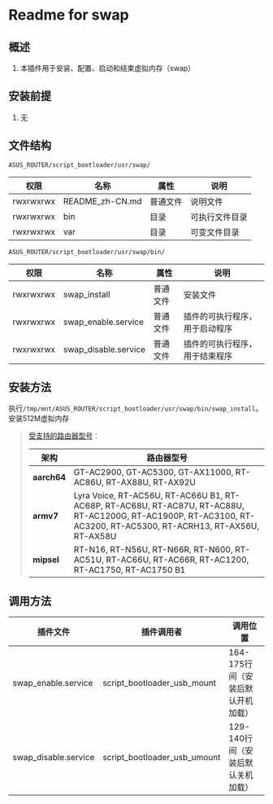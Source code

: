 # Readme for swap

## 概述

1. 本插件用于安装、配置、启动和结束虚拟内存（swap）

## 安装前提

1. 无

## 文件结构

`ASUS_ROUTER/script_bootloader/usr/swap/`

| 权限      | 名称            | 属性     | 说明           |
| --------- | --------------- | -------- | -------------- |
| rwxrwxrwx | README_zh-CN.md | 普通文件 | 说明文件       |
| rwxrwxrwx | bin             | 目录     | 可执行文件目录 |
| rwxrwxrwx | var             | 目录     | 可变文件目录   |

`ASUS_ROUTER/script_bootloader/usr/swap/bin/`

| 权限      | 名称                 | 属性     | 说明                           |
| --------- | -------------------- | -------- | ------------------------------ |
| rwxrwxrwx | swap_install         | 普通文件 | 安装文件                       |
| rwxrwxrwx | swap_enable.service  | 普通文件 | 插件的可执行程序，用于启动程序 |
| rwxrwxrwx | swap_disable.service | 普通文件 | 插件的可执行程序，用于结束程序 |

## 安装方法

执行`/tmp/mnt/ASUS_ROUTER/script_bootloader/usr/swap/bin/swap_install`。安装512M虚拟内存

   > [受支持的路由器型号](https://github.com/Entware/Entware/wiki/Install-on-Asus-stock-firmware)：
   >
   > | 架构        | 路由器型号                                                                                                                                                        |
   > | ----------- | ----------------------------------------------------------------------------------------------------------------------------------------------------------------- |
   > | **aarch64** | GT-AC2900, GT-AC5300, GT-AX11000, RT-AC86U, RT-AX88U, RT-AX92U                                                                                                    |
   > | **armv7**   | Lyra Voice, RT-AC56U, RT-AC66U B1, RT-AC68P, RT-AC68U, RT-AC87U, RT-AC88U, RT-AC1200G, RT-AC1900P, RT-AC3100, RT-AC3200, RT-AC5300, RT-ACRH13, RT-AX56U, RT-AX58U |
   > | **mipsel**  | RT-N16, RT-N56U, RT-N66R, RT-N600, RT-AC51U, RT-AC66U, RT-AC66R, RT-AC1200, RT-AC1750, RT-AC1750 B1                                                               |

## 调用方法

| 插件文件             | 插件调用者                   | 调用位置                          |
| -------------------- | ---------------------------- | --------------------------------- |
| swap_enable.service  | script_bootloader_usb_mount  | 164-175行间（安装后默认开机加载） |
| swap_disable.service | script_bootloader_usb_umount | 129-140行间（安装后默认关机加载） |